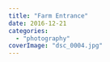 ```yaml
---
title: "Farm Entrance"
date: 2016-12-21
categories: 
  - "photography"
coverImage: "dsc_0004.jpg"
---
```



